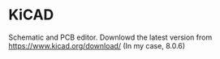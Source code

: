 # KiCAD
Schematic and PCB editor.
Downlowd the latest version from https://www.kicad.org/download/
(In my case, 8.0.6)

